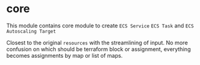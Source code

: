 # core

This module contains core module to create `ECS Service` `ECS Task` and `ECS Autoscaling Target`

Closest to the original `resources` with the streamlining of input.
No more confusion on which should be terraform block or assignment, everything becomes assignments by map or list of maps.
